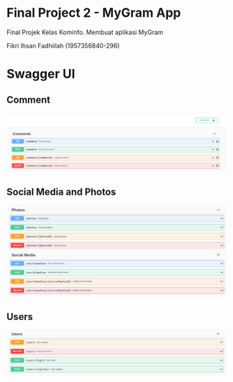 # Final Project 2 - MyGram App

Final Projek Kelas Kominfo. Membuat aplikasi MyGram

Fikri Ihsan Fadhiilah (1957356840-296)

# Swagger UI

## Comment

![](assets/comment.png)

## Social Media and Photos

![](assets/photos_and_social_media.png)

## Users

![](assets/users.png)

